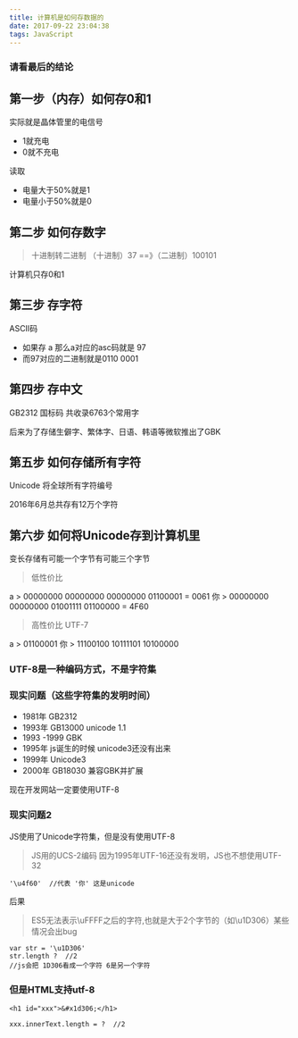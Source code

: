 ```yaml
---
title: 计算机是如何存数据的
date: 2017-09-22 23:04:38
tags: JavaScript
---
```


### 请看最后的结论

## 第一步（内存）如何存0和1

实际就是晶体管里的电信号

- 1就充电
- 0就不充电

读取

- 电量大于50%就是1
- 电量小于50%就是0

## 第二步 如何存数字

> 十进制转二进制  （十进制）37 ==》（二进制）100101

计算机只存0和1

## 第三步 存字符

ASCⅡ码

- 如果存 a 那么a对应的asc码就是 97 
- 而97对应的二进制就是0110 0001

## 第四步 存中文

GB2312 国标码 共收录6763个常用字

后来为了存储生僻字、繁体字、日语、韩语等微软推出了GBK

## 第五步 如何存储所有字符

Unicode 将全球所有字符编号

2016年6月总共存有12万个字符

## 第六步 如何将Unicode存到计算机里

变长存储有可能一个字节有可能三个字节

> 低性价比

a  > 00000000 00000000 00000000 01100001 = 0061
你 > 00000000 00000000 01001111 01100000 = 4F60

> 高性价比 UTF-7

a > 01100001
你 > 11100100 10111101 10100000

### UTF-8是一种编码方式，不是字符集

### 现实问题（这些字符集的发明时间）

- 1981年 GB2312
- 1993年 GB13000  unicode 1.1
- 1993 -1999 GBK
- 1995年 js诞生的时候 unicode3还没有出来
- 1999年 Unicode3 
- 2000年 GB18030 兼容GBK并扩展

现在开发网站一定要使用UTF-8

### 现实问题2

JS使用了Unicode字符集，但是没有使用UTF-8

> JS用的UCS-2编码
> 因为1995年UTF-16还没有发明，JS也不想使用UTF-32

```
'\u4f60'  //代表 '你' 这是unicode 
```

后果

> ES5无法表示\uFFFF之后的字符,也就是大于2个字节的（如\u1D306）某些情况会出bug 

```
var str = '\u1D306'  
str.length ?  //2
//js会把 1D306看成一个字符 6是另一个字符
```

### 但是HTML支持utf-8

```
<h1 id="xxx">&#x1d306;</h1> 

xxx.innerText.length = ?  //2
```

